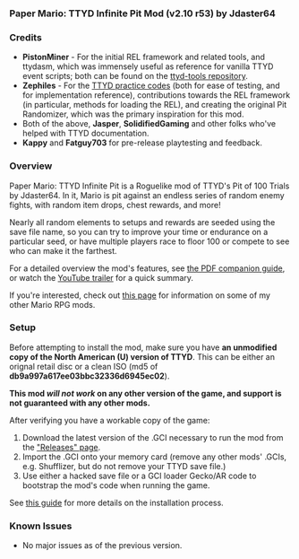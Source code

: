 ### Paper Mario: TTYD Infinite Pit Mod (v2.10 r53) by Jdaster64

### Credits
*   **PistonMiner** - For the initial REL framework and related tools, and 
    ttydasm, which was immensely useful as reference for vanilla TTYD event 
    scripts; both can be found on the 
    [ttyd-tools repository](https://github.com/PistonMiner/ttyd-tools).
*   **Zephiles** - For the 
    [TTYD practice codes](https://github.com/Zephiles/TTYD-Practice-Codes) 
    (both for ease of testing, and for implementation reference), 
    contributions towards the REL framework (in particular, methods for 
    loading the REL), and creating the original Pit Randomizer, 
    which was the primary inspiration for this mod.
*   Both of the above, **Jasper**, **SolidifiedGaming** and other folks who've 
    helped with TTYD documentation.
*   **Kappy** and **Fatguy703** for pre-release playtesting and feedback.

### Overview
Paper Mario: TTYD Infinite Pit is a Roguelike mod of TTYD's Pit of 100 Trials 
by Jdaster64. In it, Mario is pit against an endless series of random enemy 
fights, with random item drops, chest rewards, and more!

Nearly all random elements to setups and rewards are seeded using the save
file name, so you can try to improve your time or endurance on a particular 
seed, or have multiple players race to floor 100 or compete to see who can make
it the farthest.

For a detailed overview the mod's features, see
[the PDF companion guide](https://drive.google.com/file/d/1O3HeDO48nqtygA-JTM8_VO5MC4-EOBvc/view?usp=sharing),
or watch the [YouTube trailer](https://youtu.be/Anx8Smepb_Q) for a quick summary.

If you're interested, check out [this page](https://goo.gl/vjJjVd)
for information on some of my other Mario RPG mods.

### Setup
Before attempting to install the mod, make sure you have **an unmodified copy of 
the North American (U) version of TTYD**.
This can be either an orignal retail disc or a clean ISO
(md5 of **db9a997a617ee03bbc32336d6945ec02**).

**This mod _will not work_ on any other version of the game, and support is not 
guaranteed with any other mods.**

After verifying you have a workable copy of the game:

1.  Download the latest version of the .GCI necessary to run the mod from the
    ["Releases" page](https://github.com/jdaster64/ttyd-infinite-pit/releases).
1.  Import the .GCI onto your memory card (remove any other mods' .GCIs,
    e.g. Shufflizer, but do not remove your TTYD save file.)
1.  Use either a hacked save file or a GCI loader Gecko/AR code to bootstrap
    the mod's code when running the game.
    
See [this guide](https://bit.ly/2Qi7krl) for more details on the 
installation process.


### Known Issues

*   No major issues as of the previous version.

